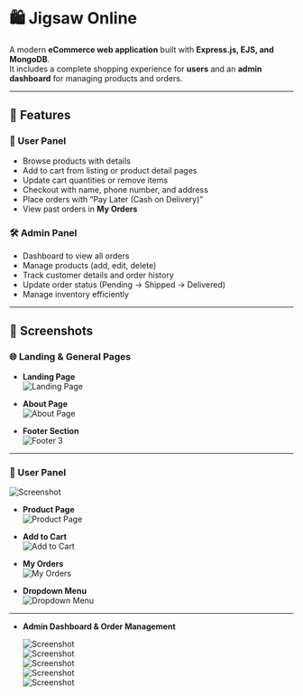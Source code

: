 # 🛍️ Jigsaw Online

A modern **eCommerce web application** built with **Express.js, EJS, and MongoDB**.  
It includes a complete shopping experience for **users** and an **admin dashboard** for managing products and orders.

---

## 🚀 Features

### 👤 User Panel
- Browse products with details
- Add to cart from listing or product detail pages
- Update cart quantities or remove items
- Checkout with name, phone number, and address
- Place orders with “Pay Later (Cash on Delivery)”
- View past orders in **My Orders**

### 🛠️ Admin Panel
- Dashboard to view all orders
- Manage products (add, edit, delete)
- Track customer details and order history
- Update order status (Pending → Shipped → Delivered)
- Manage inventory efficiently

---

## 📸 Screenshots

### 🌐 Landing & General Pages
- **Landing Page**  
  ![Landing Page](images/landingpage.png)

- **About Page**  
  ![About Page](images/aboutpage.png)

- **Footer Section**  
  ![Footer 3](images/footer3.png)

---

### 👤 User Panel

  ![Screenshot](images/Screenshot%202025-08-26%20194210.png)  
- **Product Page**  
  ![Product Page](images/productpage.png)

- **Add to Cart**  
  ![Add to Cart](images/addtocart.png)

- **My Orders**  
  ![My Orders](images/myorders.png)

- **Dropdown Menu**  
  ![Dropdown Menu](images/dropdown-menu.png)

---

- **Admin Dashboard & Order Management**  

  ![Screenshot](images/Screenshot%202025-08-26%20194227.png)  
  ![Screenshot](images/Screenshot%202025-08-26%20194305.png)  
  ![Screenshot](images/Screenshot%202025-08-26%20194316.png)  
  ![Screenshot](images/Screenshot%202025-08-26%20194334.png)  
  ![Screenshot](images/Screenshot%202025-08-26%20194346.png)

